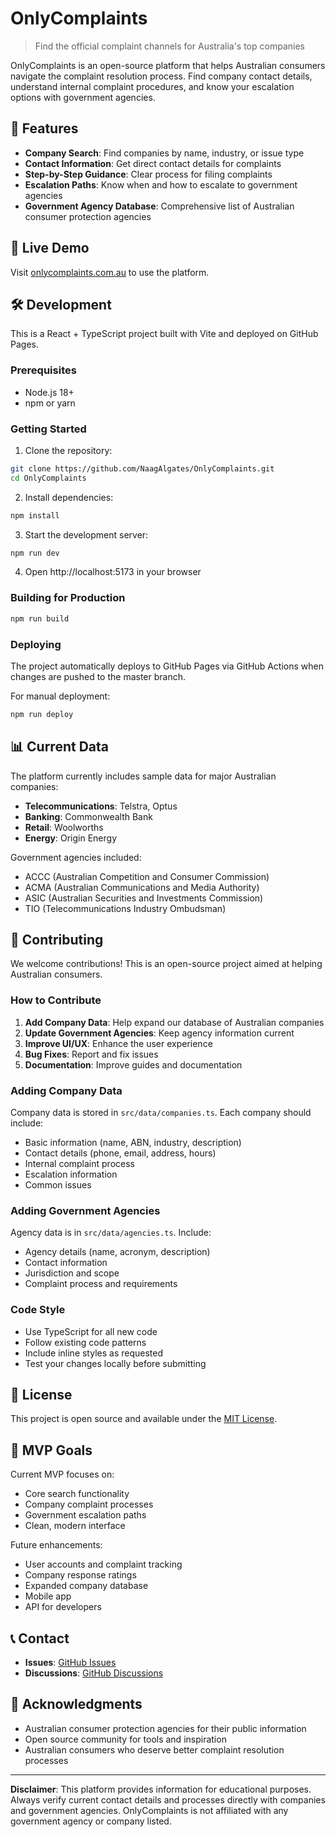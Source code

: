 # OnlyComplaints

> Find the official complaint channels for Australia's top companies

OnlyComplaints is an open-source platform that helps Australian consumers navigate the complaint resolution process. Find company contact details, understand internal complaint procedures, and know your escalation options with government agencies.

## 🌟 Features

- **Company Search**: Find companies by name, industry, or issue type
- **Contact Information**: Get direct contact details for complaints
- **Step-by-Step Guidance**: Clear process for filing complaints
- **Escalation Paths**: Know when and how to escalate to government agencies
- **Government Agency Database**: Comprehensive list of Australian consumer protection agencies

## 🚀 Live Demo

Visit [onlycomplaints.com.au](https://onlycomplaints.com.au) to use the platform.

## 🛠️ Development

This is a React + TypeScript project built with Vite and deployed on GitHub Pages.

### Prerequisites

- Node.js 18+ 
- npm or yarn

### Getting Started

1. Clone the repository:
```bash
git clone https://github.com/NaagAlgates/OnlyComplaints.git
cd OnlyComplaints
```

2. Install dependencies:
```bash
npm install
```

3. Start the development server:
```bash
npm run dev
```

4. Open http://localhost:5173 in your browser

### Building for Production

```bash
npm run build
```

### Deploying

The project automatically deploys to GitHub Pages via GitHub Actions when changes are pushed to the master branch.

For manual deployment:
```bash
npm run deploy
```

## 📊 Current Data

The platform currently includes sample data for major Australian companies:

- **Telecommunications**: Telstra, Optus
- **Banking**: Commonwealth Bank
- **Retail**: Woolworths  
- **Energy**: Origin Energy

Government agencies included:
- ACCC (Australian Competition and Consumer Commission)
- ACMA (Australian Communications and Media Authority)
- ASIC (Australian Securities and Investments Commission)
- TIO (Telecommunications Industry Ombudsman)

## 🤝 Contributing

We welcome contributions! This is an open-source project aimed at helping Australian consumers.

### How to Contribute

1. **Add Company Data**: Help expand our database of Australian companies
2. **Update Government Agencies**: Keep agency information current
3. **Improve UI/UX**: Enhance the user experience
4. **Bug Fixes**: Report and fix issues
5. **Documentation**: Improve guides and documentation

### Adding Company Data

Company data is stored in `src/data/companies.ts`. Each company should include:

- Basic information (name, ABN, industry, description)
- Contact details (phone, email, address, hours)
- Internal complaint process
- Escalation information
- Common issues

### Adding Government Agencies

Agency data is in `src/data/agencies.ts`. Include:

- Agency details (name, acronym, description)
- Contact information
- Jurisdiction and scope
- Complaint process and requirements

### Code Style

- Use TypeScript for all new code
- Follow existing code patterns
- Include inline styles as requested
- Test your changes locally before submitting

## 📝 License

This project is open source and available under the [MIT License](LICENSE).

## 🎯 MVP Goals

Current MVP focuses on:
- Core search functionality
- Company complaint processes  
- Government escalation paths
- Clean, modern interface

Future enhancements:
- User accounts and complaint tracking
- Company response ratings
- Expanded company database
- Mobile app
- API for developers

## 📞 Contact

- **Issues**: [GitHub Issues](https://github.com/NaagAlgates/OnlyComplaints/issues)
- **Discussions**: [GitHub Discussions](https://github.com/NaagAlgates/OnlyComplaints/discussions)

## 🙏 Acknowledgments

- Australian consumer protection agencies for their public information
- Open source community for tools and inspiration
- Australian consumers who deserve better complaint resolution processes

---

**Disclaimer**: This platform provides information for educational purposes. Always verify current contact details and processes directly with companies and government agencies. OnlyComplaints is not affiliated with any government agency or company listed.
